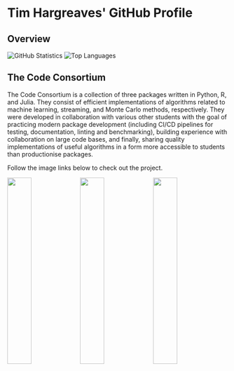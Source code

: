 # Tim Hargreaves' GitHub Profile

## Overview

![GitHub Statistics](https://github-readme-stats.vercel.app/api?username=thargreaves&show_icons=true&layout=compact) ![Top Languages](https://github-readme-stats.vercel.app/api/top-langs/?username=thargreaves)


## The Code Consortium

The Code Consortium is a collection of three packages written in Python, R, and Julia. They consist of efficient implementations of algorithms related to machine learning, streaming, and Monte Carlo methods, respectively. They were developed in collaboration with various other students with the goal of practicing modern package development (including CI/CD pipelines for testing, documentation, linting and benchmarking), building experience with collaboration on large code bases, and finally, sharing quality implementations of useful algorithms in a form more accessible to students than productionise packages.

Follow the image links below to check out the project.

<a target="_blank" href="https://github.com/THargreaves/machine-learning-safari"><img src="https://user-images.githubusercontent.com/38204689/132847544-bb36bd1c-7390-4351-b694-269e873cd16c.png" width="33%"/></a><a target="_blank" href="https://github.com/THargreaves/online-oceanarium"><img src="https://user-images.githubusercontent.com/38204689/118853426-a6b9d300-b8cb-11eb-97f1-6420cd8c59a1.png" width="33%"/></a><a target="_blank" href="https://github.com/THargreaves/monte-carlo-zoo"><img src="https://user-images.githubusercontent.com/38204689/117175169-7439b180-adc6-11eb-8e6f-f42e9782a981.png" width="33%"/></a>
